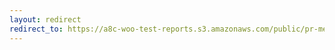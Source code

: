 ```yaml
---
layout: redirect
redirect_to: https://a8c-woo-test-reports.s3.amazonaws.com/public/pr-merge/41545/e2e/index.html
---
```

